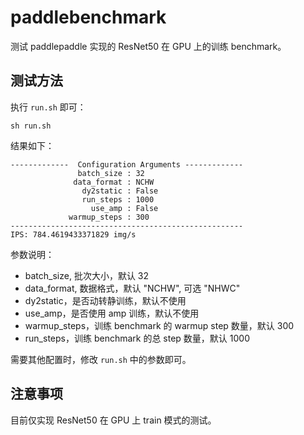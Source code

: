 # paddlebenchmark

测试 paddlepaddle 实现的 ResNet50 在 GPU 上的训练 benchmark。

## 测试方法

执行 `run.sh` 即可：
```
sh run.sh
```
结果如下：
```
-------------  Configuration Arguments -------------
               batch_size : 32
              data_format : NCHW
                dy2static : False
                run_steps : 1000
                  use_amp : False
             warmup_steps : 300
----------------------------------------------------
IPS: 784.4619433371829 img/s
```
参数说明：
- batch_size, 批次大小，默认 32
- data_format, 数据格式，默认 "NCHW", 可选 "NHWC"
- dy2static，是否动转静训练，默认不使用
- use_amp，是否使用 amp 训练，默认不使用
- warmup_steps，训练 benchmark 的 warmup step 数量，默认 300
- run_steps，训练 benchmark 的总 step 数量，默认 1000

需要其他配置时，修改 `run.sh` 中的参数即可。

## 注意事项

目前仅实现 ResNet50 在 GPU 上 train 模式的测试。
